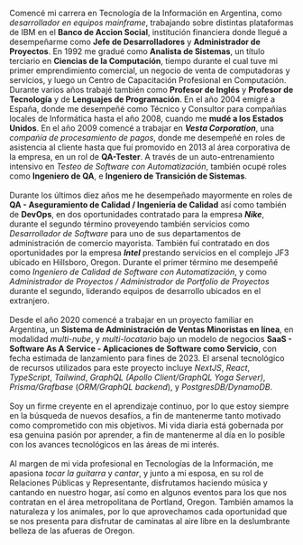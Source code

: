 Comencé mi carrera en Tecnología de la Información en Argentina, como _desarrollador en equipos mainframe_, trabajando sobre distintas plataformas de IBM en el **Banco de Accion Social**, institución financiera donde llegué a desempeñarme como **Jefe de Desarrolladores** y **Administrador de Proyectos**. 
En 1992 me gradué como **Analista de Sistemas**, un título terciario en **Ciencias de la Computación**, tiempo durante el cual tuve mi primer emprendimiento comercial, un negocio de venta de computadoras y servicios, y luego un Centro de Capacitación Profesional en Computación. Durante varios años trabajé también como **Profesor de Inglés** y **Profesor de Tecnología** y de **Lenguajes de Programación**. 
En el año 2004 emigré a España, donde me desempeñé como Técnico y Consultor para compañías locales de Informática hasta el año 2008, cuando me **mudé a los Estados Unidos**. En el año 2009 comencé a trabajar en **_Vesta Corporation_**, una _compańía de procesamiento de pagos_, donde me desempeñé en roles de asistencia al cliente hasta que fuí promovido en 2013 al área corporativa de la empresa, en un rol de **QA-Tester**. A través de un auto-entrenamiento intensivo en _Testeo de Software con Automatización_, también ocupé roles como **Ingeniero de QA**, e **Ingeniero de Transición de Sistemas**.\
\
Durante los últimos diez años me he desempeñado mayormente en roles de **QA - Aseguramiento de Calidad / Ingeniería de Calidad** así como también de **DevOps**, en dos oportunidades contratado para la empresa **_Nike_**, durante el segundo término proveyendo también servicios como _Desarrollador de Software_ para uno de sus departamentos de administración de comercio mayorista. También fuí contratado en dos oportunidades por la empresa **_Intel_** prestando servicios en el complejo JF3 ubicado en Hillsboro, Oregon. Durante el primer término me desempeñé como _Ingeniero de Calidad de Software con Automatización_, y como _Administrador de Proyectos / Administrador de Portfolio de Proyectos_ durante el segundo, liderando equipos de desarrollo ubicados en el extranjero.\
\
Desde el año 2020 comencé a trabajar en un proyecto familiar en Argentina, un **Sistema de Administración de Ventas Minoristas en línea**, en modalidad _multi-nube_, y _multi-locatario_ bajo un modelo de negocios **SaaS - Software As A Service - Aplicaciones de Software como Servicio**, con fecha estimada de lanzamiento para fines de 2023. El arsenal tecnológico de recursos utilizados para este proyecto incluye _NextJS_, _React_, _TypeScript_, _Tailwind_, _GraphQL (Apollo Client/GraphQL Yoga Server)_, _Prisma/Grafbase_ (_ORM/GraphQL backend_), y _PostgresDB/DynamoDB_.\
\
Soy un firme creyente en el aprendizaje continuo, por lo que estoy siempre en la búsqueda de nuevos desafíos, a fin de mantenerme tanto motivado como comprometido con mis objetivos. Mi vida diaria está gobernada por esa genuina pasión por aprender, a fin de mantenerme al día en lo posible con los avances tecnológicos en las áreas de mi interés.\
\
Al margen de mi vida profesional en Tecnologías de la Información, me apasiona _tocar la guitarra_ y _cantar_, y junto a mi esposa, en su rol de Relaciones Públicas y Representante, disfrutamos haciendo música y cantando en nuestro hogar, así como en algunos eventos para los que nos contratan en el área metropolitana de Portland, Oregon. También amamos la naturaleza y los animales, por lo que aprovechamos cada oportunidad que se nos presenta para disfrutar de caminatas al aire libre en la deslumbrante belleza de las afueras de Oregon.
